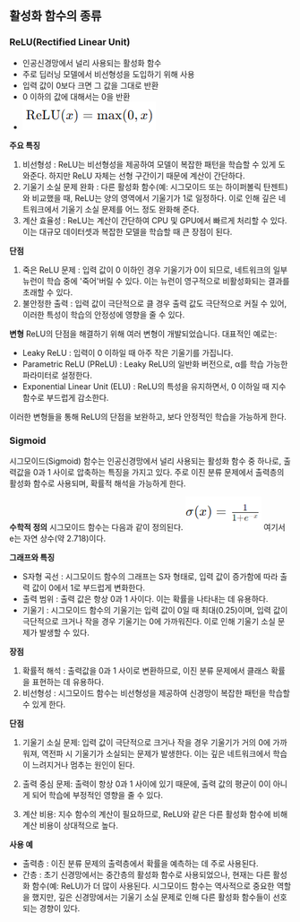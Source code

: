 ## 활성화 함수의 종류

### ReLU(Rectified Linear Unit)
* 인공신경망에서 널리 사용되는 활성화 함수
* 주로 딥러닝 모델에서 비선형성을 도입하기 위해 사용
* 입력 값이 0보다 크면 그 값을 그대로 반환
* 0 이하의 값에 대해서는 0을 반환
* !['ReLU 공식'](image.png)

**주요 특징**
1. 비선형성 : ReLU는 비선형성을 제공하여 모델이 복잡한 패턴을 학습할 수 있게 도와준다. 하지만 ReLU 자체는 선형 구간이기 때문에 계산이 간단하다.
2. 기울기 소실 문제 완화 : 다른 활성화 함수(예: 시그모이드 또는 하이퍼볼릭 탄젠트)와 비교했을 때, ReLU는 양의 영역에서 기울기가 1로 일정하다. 이로 인해 깊은 네트워크에서 기울기 소실 문제를 어느 정도 완화해 준다.
3. 계산 효율성 : ReLU는 계산이 간단하여 CPU 및 GPU에서 빠르게 처리할 수 있다. 이는 대규모 데이터셋과 복잡한 모델을 학습할 때 큰 장점이 된다.

**단점**
1. 죽은 ReLU 문제 : 입력 값이 0 이하인 경우 기울기가 0이 되므로, 네트워크의 일부 뉴런이 학습 중에 '죽어'버릴 수 있다. 이는 뉴런이 영구적으로 비활성화되는 결과를 초래할 수 있다.
2. 불안정한 출력 : 입력 값이 극단적으로 클 경우 출력 값도 극단적으로 커질 수 있어, 이러한 특성이 학습의 안정성에 영향을 줄 수 있다.

**변형**
ReLU의 단점을 해결하기 위해 여러 변형이 개발되었습니다. 대표적인 예로는:
- Leaky ReLU : 입력이 0 이하일 때 아주 작은 기울기를 가집니다.
- Parametric ReLU (PReLU) : Leaky ReLU의 일반화 버전으로, α를 학습 가능한 파라미터로 설정한다.
- Exponential Linear Unit (ELU) : ReLU의 특성을 유지하면서, 0 이하일 때 지수 함수로 부드럽게 감소한다.

이러한 변형들을 통해 ReLU의 단점을 보완하고, 보다 안정적인 학습을 가능하게 한다.

### Sigmoid
시그모이드(Sigmoid) 함수는 인공신경망에서 널리 사용되는 활성화 함수 중 하나로, 출력값을 0과 1 사이로 압축하는 특징을 가지고 있다. 주로 이진 분류 문제에서 출력층의 활성화 함수로 사용되며, 확률적 해석을 가능하게 한다.

**수학적 정의**
시그모이드 함수는 다음과 같이 정의된다.
![시그모이드 공식](image-1.png)
여기서 e는 자연 상수(약 2.718)이다.

**그래프와 특징**
- S자형 곡선 : 시그모이드 함수의 그래프는 S자 형태로, 입력 값이 증가함에 따라 출력 값이 0에서 1로 부드럽게 변화한다.
- 출력 범위 : 출력 값은 항상 0과 1 사이다. 이는 확률을 나타내는 데 유용하다.
- 기울기 : 시그모이드 함수의 기울기는 입력 값이 0일 때 최대(0.25)이며, 입력 값이 극단적으로 크거나 작을 경우 기울기는 0에 가까워진다. 이로 인해 기울기 소실 문제가 발생할 수 있다.

**장점**
1. 확률적 해석 : 출력값을 0과 1 사이로 변환하므로, 이진 분류 문제에서 클래스 확률을 표현하는 데 유용하다.
2. 비선형성 : 시그모이드 함수는 비선형성을 제공하여 신경망이 복잡한 패턴을 학습할 수 있게 한다.

**단점**
1. 기울기 소실 문제: 입력 값이 극단적으로 크거나 작을 경우 기울기가 거의 0에 가까워져, 역전파 시 기울기가 소실되는 문제가 발생한다. 이는 깊은 네트워크에서 학습이 느려지거나 멈추는 원인이 된다.

2. 출력 중심 문제: 출력이 항상 0과 1 사이에 있기 때문에, 출력 값의 평균이 0이 아니게 되어 학습에 부정적인 영향을 줄 수 있다.

3. 계산 비용: 지수 함수의 계산이 필요하므로, ReLU와 같은 다른 활성화 함수에 비해 계산 비용이 상대적으로 높다.

**사용 예**
- 출력층 : 이진 분류 문제의 출력층에서 확률을 예측하는 데 주로 사용된다.
- 간층 : 초기 신경망에서는 중간층의 활성화 함수로 사용되었으나, 현재는 다른 활성화 함수(예: ReLU)가 더 많이 사용된다.
시그모이드 함수는 역사적으로 중요한 역할을 했지만, 깊은 신경망에서는 기울기 소실 문제로 인해 다른 활성화 함수들이 선호되는 경향이 있다.
